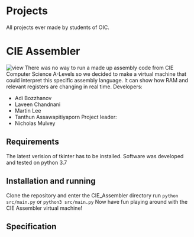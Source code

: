 # Projects
All projects ever made by students of OIC.

# CIE Assembler
![view]()
There was no way to run a made up assembly code from CIE Computer Science A-Levels so we decided to make a virtual machine that could interpret this specific assembly language. It can show how RAM and relevant registers are changing in real time.
Developers:
* Adi Bozzhanov
* Laveen Chandnani
* Martin Lee
* Tanthun Assawapitiyaporn
Project leader:
* Nicholas Mulvey

## Requirements
The latest verision of tkinter has to be installed. Software was developed and tested on python 3.7

## Installation and running
Clone the repository and enter the CIE_Assembler directory
run ```python src/main.py``` or ```python3 src/main.py```
Now have fun playing around with the CIE Assembler virtual machine!

## Specification
